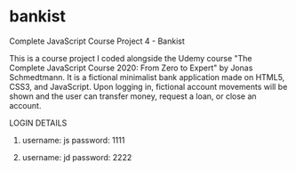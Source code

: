 # bankist
Complete JavaScript Course Project 4 - Bankist

This is a course project I coded alongside the Udemy course "The Complete JavaScript Course 2020: From Zero to Expert" by Jonas Schmedtmann. It is a fictional minimalist bank application made on HTML5, CSS3, and JavaScript. Upon logging in, fictional account movements will be shown and the user can transfer money, request a loan, or close an account.

LOGIN DETAILS
1.  username: js 
    password: 1111

2.  username: jd
    password: 2222
